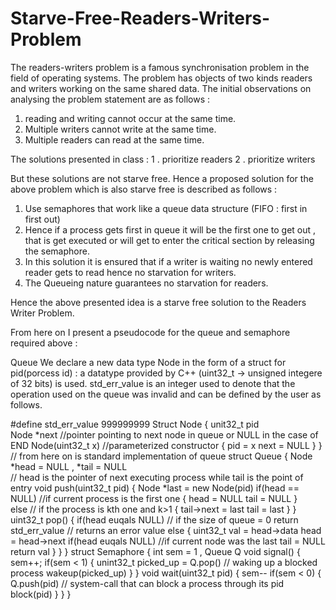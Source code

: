 # Starve-Free-Readers-Writers-Problem

The readers-writers problem is a famous synchronisation problem in the field of operating systems.
 The problem has objects of two kinds readers and writers working on the same shared data.
 The initial observations on analysing the problem statement are as follows :
 1. reading and writing cannot occur at the same time.
 2. Multiple writers cannot write at the same time.
 3. Multiple readers can read at the same time.

The solutions presented in class :
1 . prioritize readers
2 . prioritize writers

But these solutions are not starve free.
Hence a proposed solution for the above problem which is also starve free is described as follows :
1. Use semaphores that work like a queue data structure (FIFO : first in first out)
2. Hence if a process gets first in queue it will be the first one to get out , that is get executed or will get 
to enter the critical section by releasing the semaphore.
3. In this solution it is ensured that if a writer is waiting no newly entered reader gets to read hence no 
starvation for writers.
4. The Queueing nature guarantees no starvation for readers.

Hence the above presented idea is a starve free solution to the Readers Writer Problem.

From here on I present a pseudocode for the queue and semaphore required above :

 Queue
 We declare a new data type Node in the form of a struct
 for pid(porcess id) : a datatype provided by C++ (uint32_t -> unsigned integere of 32 bits) is used.
 std_err_value is an integer used to denote that the operation used on the queue was invalid and can be defined
 by the user as follows.

#define std_err_value  999999999
Struct Node
{   unit32_t pid         
    Node *next         //pointer pointing to next node in queue or NULL in the case of END
    Node(uint32_t x)         //parameterized constructor 
    {   pid = x
        next = NULL
    }
}
    // from here on is standard implementation of queue 
struct Queue
{
    Node *head = NULL , *tail = NULL      
    // head is the pointer of next executing process while tail is the point of entry
    void push(uint32_t pid)
    {
        Node *last = new Node(pid)
        if(head == NULL)                    //if current process is the first one 
        {
            head = NULL
            tail = NULL
        }    
        else                                // if the process is kth one and k>1
        {
            tail->next = last
            tail = last
        }
    }
    uint32_t pop()
    {
        if(head euqals NULL)              // if the size of queue = 0
            return std_err_value                // returns an error value 
        else
        {  uint32_t val = head->data
            head = head->next
            if(head euqals NULL)            //if current node was the last
            tail = NULL
            return val
        }
    }
}
struct Semaphore
{
    int sem = 1  , Queue Q
    void signal()
    {   sem++;
        if(sem < 1)
        {   unint32_t picked_up = Q.pop()
            // waking up a blocked process
            wakeup(picked_up)
        }
    }
    void wait(uint32_t pid)
    {   sem--
        if(sem < 0)
        {   Q.push(pid)
            // system-call that can block a process through its pid 
            block(pid)
        }
    }
}
